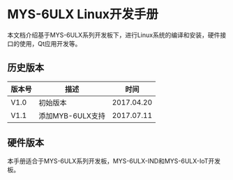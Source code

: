 # MYS-6ULX Linux开发手册

本文档介绍基于MYS-6ULX系列开发板下，进行Linux系统的编译和安装，硬件接口的使用，Qt应用开发等。

## 历史版本

版本号 | 描述 | 时间
---- | ---- | ----
V1.0 | 初始版本 | 2017.04.20
V1.1 | 添加MYB-6ULX支持 | 2017.07.11

## 硬件版本

本手册适合于MYS-6ULX系列开发板，MYS-6ULX-IND和MYS-6ULX-IoT开发板。
